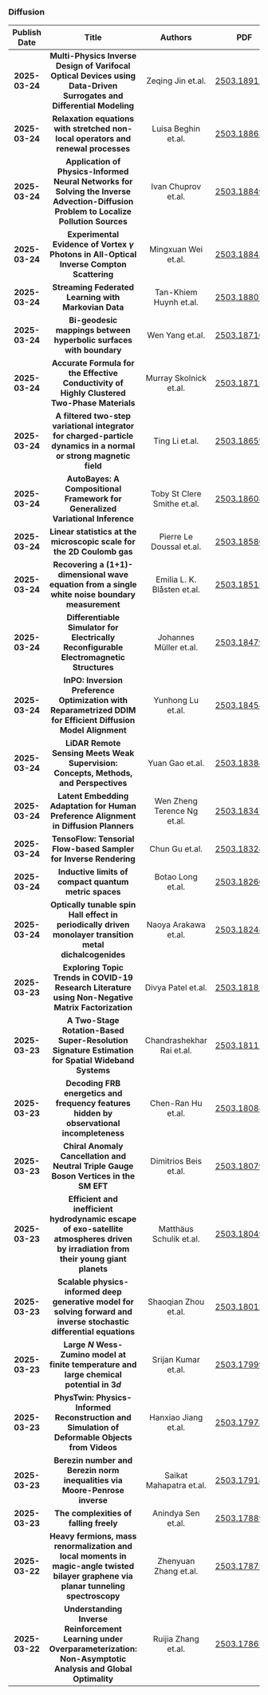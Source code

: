 
### Diffusion
|Publish Date|Title|Authors|PDF|Code|
| :---: | :---: | :---: | :---: | :---: |
|**2025-03-24**|**Multi-Physics Inverse Design of Varifocal Optical Devices using Data-Driven Surrogates and Differential Modeling**|Zeqing Jin et.al.|[2503.18911v1](http://arxiv.org/abs/2503.18911v1)|null|
|**2025-03-24**|**Relaxation equations with stretched non-local operators and renewal processes**|Luisa Beghin et.al.|[2503.18863v1](http://arxiv.org/abs/2503.18863v1)|null|
|**2025-03-24**|**Application of Physics-Informed Neural Networks for Solving the Inverse Advection-Diffusion Problem to Localize Pollution Sources**|Ivan Chuprov et.al.|[2503.18849v1](http://arxiv.org/abs/2503.18849v1)|null|
|**2025-03-24**|**Experimental Evidence of Vortex $γ$ Photons in All-Optical Inverse Compton Scattering**|Mingxuan Wei et.al.|[2503.18843v1](http://arxiv.org/abs/2503.18843v1)|null|
|**2025-03-24**|**Streaming Federated Learning with Markovian Data**|Tan-Khiem Huynh et.al.|[2503.18807v1](http://arxiv.org/abs/2503.18807v1)|null|
|**2025-03-24**|**Bi-geodesic mappings between hyperbolic surfaces with boundary**|Wen Yang et.al.|[2503.18716v1](http://arxiv.org/abs/2503.18716v1)|null|
|**2025-03-24**|**Accurate Formula for the Effective Conductivity of Highly Clustered Two-Phase Materials**|Murray Skolnick et.al.|[2503.18715v1](http://arxiv.org/abs/2503.18715v1)|null|
|**2025-03-24**|**A filtered two-step variational integrator for charged-particle dynamics in a normal or strong magnetic field**|Ting Li et.al.|[2503.18659v1](http://arxiv.org/abs/2503.18659v1)|null|
|**2025-03-24**|**AutoBayes: A Compositional Framework for Generalized Variational Inference**|Toby St Clere Smithe et.al.|[2503.18608v2](http://arxiv.org/abs/2503.18608v2)|null|
|**2025-03-24**|**Linear statistics at the microscopic scale for the 2D Coulomb gas**|Pierre Le Doussal et.al.|[2503.18586v1](http://arxiv.org/abs/2503.18586v1)|null|
|**2025-03-24**|**Recovering a (1+1)-dimensional wave equation from a single white noise boundary measurement**|Emilia L. K. Blåsten et.al.|[2503.18515v1](http://arxiv.org/abs/2503.18515v1)|null|
|**2025-03-24**|**Differentiable Simulator for Electrically Reconfigurable Electromagnetic Structures**|Johannes Müller et.al.|[2503.18479v1](http://arxiv.org/abs/2503.18479v1)|null|
|**2025-03-24**|**InPO: Inversion Preference Optimization with Reparametrized DDIM for Efficient Diffusion Model Alignment**|Yunhong Lu et.al.|[2503.18454v1](http://arxiv.org/abs/2503.18454v1)|null|
|**2025-03-24**|**LiDAR Remote Sensing Meets Weak Supervision: Concepts, Methods, and Perspectives**|Yuan Gao et.al.|[2503.18384v1](http://arxiv.org/abs/2503.18384v1)|null|
|**2025-03-24**|**Latent Embedding Adaptation for Human Preference Alignment in Diffusion Planners**|Wen Zheng Terence Ng et.al.|[2503.18347v1](http://arxiv.org/abs/2503.18347v1)|null|
|**2025-03-24**|**TensoFlow: Tensorial Flow-based Sampler for Inverse Rendering**|Chun Gu et.al.|[2503.18328v1](http://arxiv.org/abs/2503.18328v1)|null|
|**2025-03-24**|**Inductive limits of compact quantum metric spaces**|Botao Long et.al.|[2503.18266v1](http://arxiv.org/abs/2503.18266v1)|null|
|**2025-03-24**|**Optically tunable spin Hall effect in periodically driven monolayer transition metal dichalcogenides**|Naoya Arakawa et.al.|[2503.18248v1](http://arxiv.org/abs/2503.18248v1)|null|
|**2025-03-23**|**Exploring Topic Trends in COVID-19 Research Literature using Non-Negative Matrix Factorization**|Divya Patel et.al.|[2503.18182v1](http://arxiv.org/abs/2503.18182v1)|null|
|**2025-03-23**|**A Two-Stage Rotation-Based Super-Resolution Signature Estimation for Spatial Wideband Systems**|Chandrashekhar Rai et.al.|[2503.18111v1](http://arxiv.org/abs/2503.18111v1)|null|
|**2025-03-23**|**Decoding FRB energetics and frequency features hidden by observational incompleteness**|Chen-Ran Hu et.al.|[2503.18084v1](http://arxiv.org/abs/2503.18084v1)|null|
|**2025-03-23**|**Chiral Anomaly Cancellation and Neutral Triple Gauge Boson Vertices in the SM EFT**|Dimitrios Beis et.al.|[2503.18079v1](http://arxiv.org/abs/2503.18079v1)|null|
|**2025-03-23**|**Efficient and inefficient hydrodynamic escape of exo-satellite atmospheres driven by irradiation from their young giant planets**|Matthäus Schulik et.al.|[2503.18049v1](http://arxiv.org/abs/2503.18049v1)|null|
|**2025-03-23**|**Scalable physics-informed deep generative model for solving forward and inverse stochastic differential equations**|Shaoqian Zhou et.al.|[2503.18012v1](http://arxiv.org/abs/2503.18012v1)|null|
|**2025-03-23**|**Large $N$ Wess-Zumino model at finite temperature and large chemical potential in $3d$**|Srijan Kumar et.al.|[2503.17999v1](http://arxiv.org/abs/2503.17999v1)|null|
|**2025-03-23**|**PhysTwin: Physics-Informed Reconstruction and Simulation of Deformable Objects from Videos**|Hanxiao Jiang et.al.|[2503.17973v1](http://arxiv.org/abs/2503.17973v1)|null|
|**2025-03-23**|**Berezin number and Berezin norm inequalities via Moore-Penrose inverse**|Saikat Mahapatra et.al.|[2503.17918v1](http://arxiv.org/abs/2503.17918v1)|null|
|**2025-03-23**|**The complexities of falling freely**|Anindya Sen et.al.|[2503.17889v1](http://arxiv.org/abs/2503.17889v1)|null|
|**2025-03-22**|**Heavy fermions, mass renormalization and local moments in magic-angle twisted bilayer graphene via planar tunneling spectroscopy**|Zhenyuan Zhang et.al.|[2503.17875v1](http://arxiv.org/abs/2503.17875v1)|null|
|**2025-03-22**|**Understanding Inverse Reinforcement Learning under Overparameterization: Non-Asymptotic Analysis and Global Optimality**|Ruijia Zhang et.al.|[2503.17865v1](http://arxiv.org/abs/2503.17865v1)|null|
